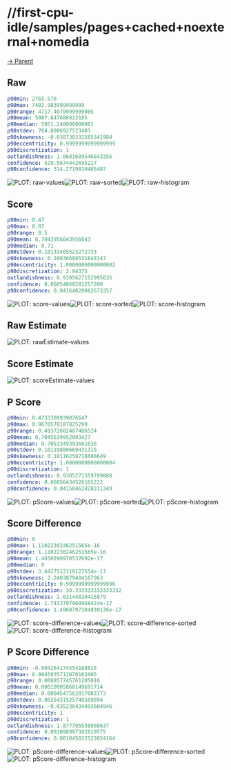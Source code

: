 
# //first-cpu-idle/samples/pages+cached+noexternal+nomedia

[→ Parent](../..)


## Raw


```yaml
p90min: 2765.576
p90max: 7482.983999999999
p90range: 4717.4079999999985
p90mean: 5087.847686813185
p90median: 5051.240000000001
p90stdev: 764.8006927523403
p90skewness: -0.038738331585341984
p90eccentricity: 0.9999999999999999
p90discretization: 1
outlandishness: 1.0681689546843356
confidence: 529.5674442695217
p90confidence: 314.2719810485487

```

![PLOT: raw-values](./raw/values.svg)![PLOT: raw-sorted](./raw/sorted.svg)![PLOT: raw-histogram](./raw/histogram.svg)
## Score


```yaml
p90min: 0.47
p90max: 0.97
p90range: 0.5
p90mean: 0.7043956043956043
p90median: 0.71
p90stdev: 0.10133405523272733
p90skewness: 0.10636688531848147
p90eccentricity: 1.0000000000000002
p90discretization: 2.84375
outlandishness: 0.9305627152995635
confidence: 0.06054068281257208
p90confidence: 0.04164020062673357

```

![PLOT: score-values](./score/values.svg)![PLOT: score-sorted](./score/sorted.svg)![PLOT: score-histogram](./score/histogram.svg)
## Raw Estimate

![PLOT: rawEstimate-values](./rawEstimate/values.svg)
## Score Estimate

![PLOT: scoreEstimate-values](./scoreEstimate/values.svg)
## P Score


```yaml
p90min: 0.4733309939076647
p90max: 0.9670578187825299
p90range: 0.49372682487486524
p90mean: 0.7045639952003427
p90median: 0.7053349393601036
p90stdev: 0.10119880669431315
p90skewness: 0.10116258718688649
p90eccentricity: 1.0000000000000004
p90discretization: 1
outlandishness: 0.9305271359799888
confidence: 0.06056434526165222
p90confidence: 0.04158462428311349

```

![PLOT: pScore-values](./pScore/values.svg)![PLOT: pScore-sorted](./pScore/sorted.svg)![PLOT: pScore-histogram](./pScore/histogram.svg)
## Score Difference


```yaml
p90min: 0
p90max: 1.1102230246251565e-16
p90range: 1.1102230246251565e-16
p90mean: 1.4030290970537692e-17
p90median: 0
p90stdev: 3.6427512110127554e-17
p90skewness: 2.2483879484167963
p90eccentricity: 0.9999999999999996
p90discretization: 30.333333333333332
outlandishness: 2.63144820415879
confidence: 1.7433797960968424e-17
p90confidence: 1.4968797104930136e-17

```

![PLOT: score-difference-values](./score-difference/values.svg)![PLOT: score-difference-sorted](./score-difference/sorted.svg)![PLOT: score-difference-histogram](./score-difference/histogram.svg)
## P Score Difference


```yaml
p90min: -0.004264174554188815
p90max: 0.0045935712070162005
p90range: 0.008857745761205016
p90mean: 0.00010905868149691714
p90median: 0.0004547562017083173
p90stdev: 0.0025431525740569894
p90skewness: -0.035236434493604946
p90eccentricity: 1
p90discretization: 1
outlandishness: 1.877795538808637
confidence: 0.001098997382819575
p90confidence: 0.001045032523024164

```

![PLOT: pScore-difference-values](./pScore-difference/values.svg)![PLOT: pScore-difference-sorted](./pScore-difference/sorted.svg)![PLOT: pScore-difference-histogram](./pScore-difference/histogram.svg)